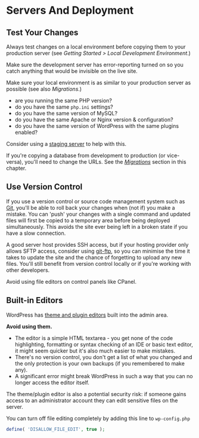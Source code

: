 # Servers And Deployment

## Test Your Changes

Always test changes on a local environment before copying them to your production server (see *Getting Started > Local Development Environment*.)

Make sure the development server has error-reporting turned on so you catch anything that would be invisible on the live site.

Make sure your local environment is as similar to your production server as possible (see also *Migrations*.)

- are you running the same PHP version?
- do you have the same `php.ini` settings?
- do you have the same version of MySQL?
- do you have the same Apache or Nginx version & configuration?
- do you have the same version of WordPress with the same plugins enabled?

Consider using a [staging server](https://en.wikipedia.org/wiki/Staging_site) to help with this.

If you're copying a database from development to production (or vice-versa), you'll need to change the URLs. See the [*Migrations*](https://github.com/Tarendai/WordPress-The-Right-Way/blob/master/en/servers_and_deployment/migrations.md) section in this chapter.

## Use Version Control

If you use a version control or source code management system such as [Git](http://git-scm.com/), you'll be able to roll back your changes when (not if) you make a mistake. You can 'push' your changes with a single command and updated files will first be copied to a temporary area before being deployed simultaneously. This avoids the site ever being left in a broken state if you have a slow connection.

A good server host provides SSH access, but if your hosting provider only allows SFTP access, consider using [git-ftp](https://github.com/git-ftp/git-ftp), so you can minimise the time it takes to update the site and the chance of forgetting to upload any new files. You'll still benefit from version control locally or if you're working with other developers.

Avoid using file editors on control panels like CPanel.

## Built-in Editors

WordPress has [theme and plugin editors](http://codex.wordpress.org/Editing_Files) built into the admin area.

**Avoid using them.**

- The editor is a simple HTML textarea - you get none of the code highlighting, formatting or syntax checking of an IDE or basic text editor, it might seem quicker but it's also much easier to make mistakes.
- There's no version control, you don't get a list of what you changed and the only protection is your own backups (if you remembered to make any).
- A significant error might break WordPress in such a way that you can no longer access the editor itself.

The theme/plugin editor is also a potential security risk: if someone gains access to an administrator account they can edit sensitive files on the server.

You can turn off file editing completely by adding this line to `wp-config.php`

```php
define( 'DISALLOW_FILE_EDIT', true );
```
